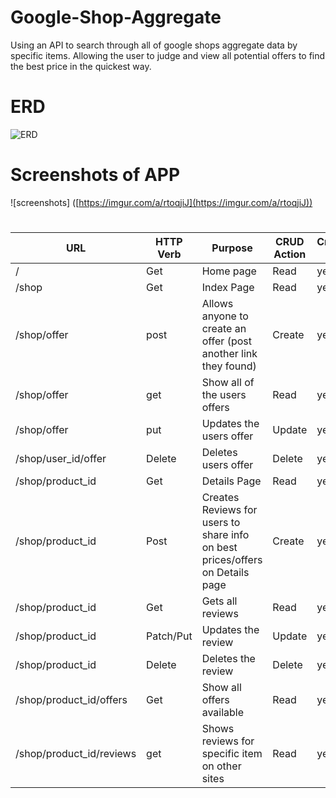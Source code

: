 # Google-Shop-Aggregate
Using an API to search through all of google shops aggregate data by specific items. Allowing the user to judge and view all potential offers to find the best price in the quickest way.

# ERD
![ERD]([https://imgur.com/a/KWIJ09B](https://imgur.com/vxVkdMM))

# Screenshots of APP
![screenshots] ([https://imgur.com/a/rtoqjiJ](https://imgur.com/a/rtoqjiJ))

# 
| URL                      	| HTTP Verb 	| Purpose                                                                       	| CRUD Action 	| Created Yet 	|
|--------------------------	|-----------	|-------------------------------------------------------------------------------	|-------------	|-------------	|
| /                        	| Get       	| Home page                                                                     	| Read        	| yes        	|
| /shop                    	| Get       	| Index Page                                                                    	| Read        	| yes         	|
| /shop/offer              	| post      	| Allows anyone to create an offer (post another link they found)         	      | Create      	| yes         	|
| /shop/offer              	| get       	| Show all of the users offers                                                  	| Read        	| yes         	|
| /shop/offer              	| put       	| Updates the users offer                                                       	| Update      	| yes         	|
| /shop/user_id/offer      	| Delete    	| Deletes users offer                                                           	| Delete      	| yes        	|
| /shop/product_id         	| Get       	| Details Page                                                                  	| Read        	| yes         	|
| /shop/product_id         	| Post      	| Creates Reviews for users to share info on best prices/offers on Details page 	| Create      	| yes         	|
| /shop/product_id         	| Get       	| Gets all reviews                                                              	| Read        	| yes        	|
| /shop/product_id         	| Patch/Put 	| Updates the review                                                            	| Update      	| yes          	|
| /shop/product_id         	| Delete    	| Deletes the review                                                            	| Delete      	| yes          	|
| /shop/product_id/offers  	| Get       	| Show all offers available                                                     	| Read        	|yes         	|
| /shop/product_id/reviews 	| get       	| Shows reviews for specific item on other sites                                	| Read        	| yes         	|
#

